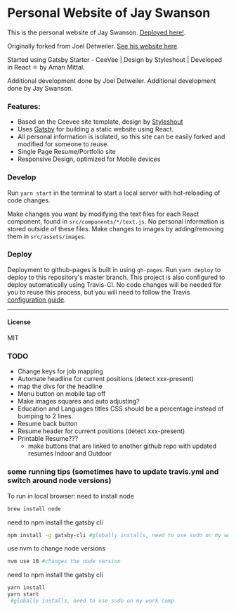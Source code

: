 # Personal Website of Jay Swanson

This is the personal website of Jay Swanson. [Deployed here!](https://swanjson.github.io/).

Originally forked from Joel Detweiler. [See his website here](https://jdd1260.github.io/).

Started using Gatsby Starter - CeeVee | Design by Styleshout | Developed in React ⚛️ by Aman Mittal.

Additional development done by Joel Detweiler.
Additional development done by Jay Swanson.


### Features:

* Based on the Ceevee site template, design by [Styleshout](https://www.styleshout.com/)
* Uses [Gatsby](https://www.gatsbyjs.org/) for building a static website using React.
* All personal information is isolated, so this site can be easily forked and modified for someone to reuse.
* Single Page Resume/Portfolio site
* Responsive Design, optimized for Mobile devices


### Develop

Run `yarn start` in the terminal to start a local server with hot-reloading of code changes.

Make changes you want by modifying the text files for each React component, found in `src/components/*/text.js`. No personal information is stored outside of these files. Make changes to images by adding/removing them in `src/assets/images`.

### Deploy

Deployment to github-pages is built in using `gh-pages`. Run `yarn deploy` to deploy to this repository's master branch. This project is also configured to deploy automatically using Travis-CI. No code changes will be needed for you to reuse this process, but you will need to follow the Travis [configuration guide](https://docs.travis-ci.com/user/deployment/pages/).

---

#### License

MIT




### TODO

- Change keys for job mapping
- Automate headline for current positions (detect xxx-present)
- map the divs for the headline
- Menu button on mobile tap off
- Make images squares and auto adjusting?
- Education and Languages titles CSS should be a percentage instead of bumping to 2 lines.
- Resume back button
- Resume header for current positions (detect xxx-present)
- Printable Resume???
	- make buttons that are linked to another github repo with updated resumes Indoor and Outdoor

### some running tips (sometimes have to update travis.yml and switch around node versions)

To run in local browser:
need to install node
```bash
brew install node
```
need to npm install the gatsby cli
```zsh
npm install -g gatsby-cli #globally installs, need to use sudo on my work comp
```
use nvm to change node versions
```zsh
nvm use 10 #changes the node version
```

need to npm install the gatsby cli
```zsh
yarn install
yarn start
 #globally installs, need to use sudo on my work comp
```


